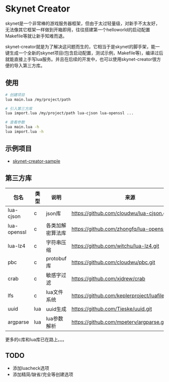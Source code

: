 # Skynet Creator
skynet是一个非常棒的游戏服务器框架，但由于太过轻量级，对新手不太友好，无法像其它框架一样做到开箱即用，往往搭建第一个helloworld的启动配置Makefile等就让新手知难而退。

skynet-creator就是为了解决这问题而生的，它相当于是skynet的脚手架，能一键生成一个全新的skynet项目(包含启动配置，测试示例，Makefile等)，编译过后就能直接上手写lua服务。并且在后续的开发中，也可以使用skynet-creator很方便的导入第三方库。

## 使用
```sh
# 创建项目
lua main.lua /my/project/path

# 引入第三方库
lua import.lua /my/project/path lua-cjson lua-openssl ...

# 查看参数
lua main.lua -h
lua import.lua -h
```

## 示例项目
+ [skynet-creator-sample](https://github.com/zhandouxiaojiji/skynet-creator-sample)

## 第三方库
|  包名   | 类型  | 说明 | 来源 |
|  ----  | ----  | ---- | ---- |
| lua-cjson | c | json库 | https://github.com/cloudwu/lua-cjson.git 
| lua-openssl | c | 各类加解密算法库 | https://github.com/zhongfq/lua-openssl |
| lua-lz4 | c | 字符串压缩 | https://github.com/witchu/lua-lz4.git |
| pbc | c | protobuf库 | https://github.com/cloudwu/pbc.git |
| crab | c | 敏感字过滤 | https://github.com/xjdrew/crab |
| lfs | c | lua文件系统 | https://github.com/keplerproject/luafilesystem.git | 
| uuid | lua  | uuid生成 | https://github.com/Tieske/uuid.git |
| argparse | lua | lua参数解析 | https://github.com/mpeterv/argparse.git | 

更多的c库和lua库已在路上。。。

## TODO
+ 添加luacheck选项
+ 添加精简/缺省/完全等创建选项